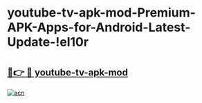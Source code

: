# youtube-tv-apk-mod-Premium-APK-Apps-for-Android-Latest-Update-!el10r

# <h2><a href="https://co8zya.esa.edu.pl?title=youtube-tv-apk-mod&ref=el10r">🔗👉 🔴 youtube-tv-apk-mod</a></h2>

[![acn](https://github.com/user-attachments/assets/0f9c940e-d8b0-45ae-aac7-cd30a18b3e1c)](https://co8zya.esa.edu.pl?title=youtube-tv-apk-mod&ref=el10r)

